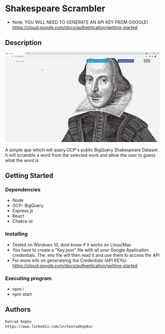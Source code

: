 # Shakespeare Scrambler

- Note: YOU WILL NEED TO GENERATE AN API KEY FROM GOOGLE! https://cloud.google.com/docs/authentication/getting-started

## Description

![Features](src/media/features.gif)

A simple app which will query GCP's public BigQuery Shakespeare Dataset. It will scramble a word from the selected work and allow the user to guess what the word is

## Getting Started

### Dependencies

- Node
- GCP- BigQuery
- Express.js
- React
- Chakra-ui

### Installing

- Tested on Windows 10, dont know if it works on Linux/Mac
- You have to create a "Key.json" file with all your Google Application credentials. The .env file will then read it and use them to access the API
- For more info on generateing the Credentials (API KEYs): https://cloud.google.com/docs/authentication/getting-started

### Executing program

- npm i
- npm start

## Authors

    Konrad Kopko
    https://www.linkedin.com/in/konradkopko/
